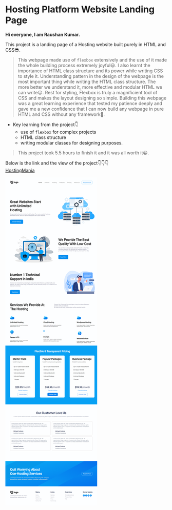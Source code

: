 # Hosting Platform Website Landing Page

**Hi everyone, I am Raushan Kumar.**

This project is a landing page of a Hosting website built purely in HTML and CSS😎.
 
> This webpage made use of `flexbox` extensively and the use of it made the whole building process extremely joyful😃. I also learnt the importance of HTML class structure and its power while writing CSS to style it. Understanding pattern in the design of the webpage is the most important thing while writing the HTML class structure. The more better we understand it, more effective and modular HTML we can write😉. Rest for styling, Flexbox is truly a magnificient tool of CSS and makes the layout designing so simple. Building this webpage was a great learning experience that tested my patience deeply and gave me a new confidence that I can now build any webpage in pure HTML and CSS without any framework💪.

- Key learning from the project👇
    - use of `flexbox` for complex projects
    - HTML class structure
    - writing modular classes for designing purposes.


> This project took 5.5 hours to finish it and it was all worth it😀.

Below is the link and the view of the project👇👇👇
<br>
[HostingMania](hostingmania.netlify.app)

![Hosting Website](project11css.png)

